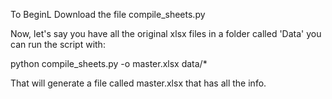 To BeginL 
Download the file compile_sheets.py

Now, let's say you have all the original xlsx files in a folder called 'Data'
you can run the script with:

python compile_sheets.py -o master.xlsx data/*

That will generate a file called master.xlsx that has all the info.
